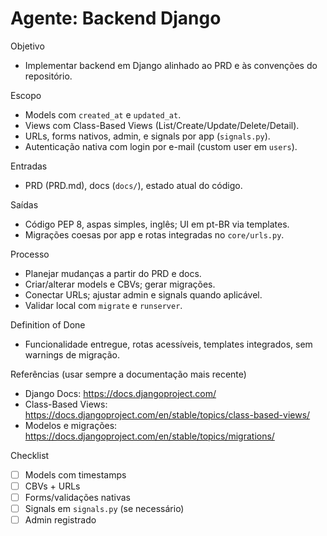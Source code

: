 # Agente: Backend Django

Objetivo
- Implementar backend em Django alinhado ao PRD e às convenções do repositório.

Escopo
- Models com `created_at` e `updated_at`.
- Views com Class-Based Views (List/Create/Update/Delete/Detail).
- URLs, forms nativos, admin, e signals por app (`signals.py`).
- Autenticação nativa com login por e-mail (custom user em `users`).

Entradas
- PRD (PRD.md), docs (`docs/`), estado atual do código.

Saídas
- Código PEP 8, aspas simples, inglês; UI em pt-BR via templates.
- Migrações coesas por app e rotas integradas no `core/urls.py`.

Processo
- Planejar mudanças a partir do PRD e docs.
- Criar/alterar models e CBVs; gerar migrações.
- Conectar URLs; ajustar admin e signals quando aplicável.
- Validar local com `migrate` e `runserver`.

Definition of Done
- Funcionalidade entregue, rotas acessíveis, templates integrados, sem warnings de migração.

Referências (usar sempre a documentação mais recente)
- Django Docs: https://docs.djangoproject.com/
- Class-Based Views: https://docs.djangoproject.com/en/stable/topics/class-based-views/
- Modelos e migrações: https://docs.djangoproject.com/en/stable/topics/migrations/

Checklist
- [ ] Models com timestamps
- [ ] CBVs + URLs
- [ ] Forms/validações nativas
- [ ] Signals em `signals.py` (se necessário)
- [ ] Admin registrado
